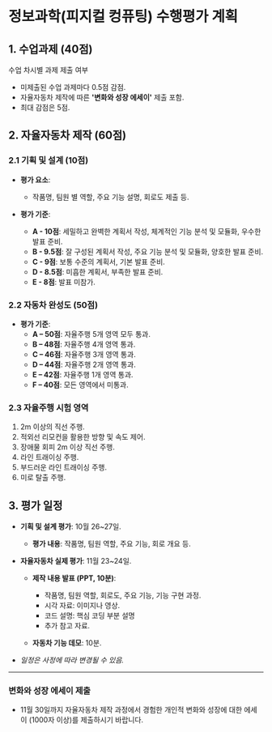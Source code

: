 # 정보과학(피지컬 컹퓨팅) 수행평가 계획

## 1. 수업과제 (40점)
수업 차시별 과제 제출 여부 
  - 미제출된 수업 과제마다 0.5점 감점.
  - 자율자동차 제작에 따른 **'변화와 성장 에세이'** 제출 포함.
  - 최대 감점은 5점.

## 2. 자율자동차 제작 (60점)

### 2.1 기획 및 설계 (10점)

- **평가 요소**: 
  - 작품명, 팀원 별 역할, 주요 기능 설명, 회로도 제출 등.

- **평가 기준**:
  - **A - 10점**: 세밀하고 완벽한 계획서 작성, 체계적인 기능 분석 및 모듈화, 우수한 발표 준비.
  - **B - 9.5점**: 잘 구성된 계획서 작성, 주요 기능 분석 및 모듈화, 양호한 발표 준비.
  - **C - 9점**: 보통 수준의 계획서, 기본 발표 준비.
  - **D - 8.5점**: 미흡한 계획서, 부족한 발표 준비.
  - **E - 8점**: 발표 미참가.

### 2.2 자동차 완성도 (50점)

- **평가 기준**:
  - **A – 50점**: 자율주행 5개 영역 모두 통과.
  - **B – 48점**: 자율주행 4개 영역 통과.
  - **C – 46점**: 자율주행 3개 영역 통과.
  - **D – 44점**: 자율주행 2개 영역 통과.
  - **E – 42점**: 자율주행 1개 영역 통과.
  - **F – 40점**: 모든 영역에서 미통과.

### 2.3 자율주행 시험 영역

1. 2m 이상의 직선 주행.
2. 적외선 리모컨을 활용한 방향 및 속도 제어.
3. 장애물 회피 2m 이상 직선 주행.
4. 라인 트래이싱 주행.
5. 부드러운 라인 트래이싱 주행.
6. 미로 탈출 주행.

## 3. 평가 일정 

- **기획 및 설계 평가**: 10월 26~27일.
  - **평가 내용**: 작품명, 팀원 역할, 주요 기능, 회로 개요 등.
  
- **자율자동차 실제 평가**: 11월 23~24일.
  - **제작 내용 발표 (PPT, 10분)**: 
    - 작품명, 팀원 역할, 회로도, 주요 기능, 기능 구현 과정.
    - 시각 자료: 이미지나 영상.
    - 코드 설명: 핵심 코딩 부분 설명
    - 추가 참고 자료.
     
  - **자동차 기능 데모**: 10분.
  
- *일정은 사정에 따라 변경될 수 있음.*

---

### 변화와 성장 에세이 제출

- 11월 30일까지 자율자동차 제작 과정에서 경험한 개인적 변화와 성장에 대한 에세이 (1000자 이상)를 제출하시기 바랍니다.
